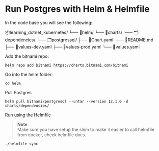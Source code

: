 # Run Postgres with Helm & Helmfile

In the code base you will see the following:

📦learning_dotnet_kubernetes/
└── 📂helm/
    └── 📂charts/
        └── 🗂️dependencies/
            └── 🗂️postgressql/
                ├── 📜Chart.yaml
                ├── 📜README.md
                ├── 📜values-dev.yaml
                ├── 📜values-prod.yaml
                └── 📜values.yaml



Add the bitnami repo:
```
helm repo add bitnami https://charts.bitnami.com/bitnami
```

Go into the helm folder:
```
cd helm
```

Pull Postgres
```
helm pull bitnami/postgresql --untar --version 12.1.0 -d charts/dependencies/
```

Run using the Helmfile

> **Note**  
> Make sure you have setup the shim to make it easier to call helmfile from docker, check helmfile docs.

```
./helmfile sync
```